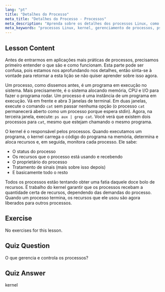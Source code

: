 ```yaml
---
lang: "pt"
title: "Detalhes do Processo"
meta_title: "Detalhes do Processo - Processos"
meta_description: "Aprenda sobre os detalhes dos processos Linux, como o kernel gerencia recursos e o que são processos. Entenda os conceitos de processo para iniciantes."
meta_keywords: "processos Linux, kernel, gerenciamento de processos, ps aux, tutorial Linux, guia para iniciantes"
---
```


## Lesson Content

Antes de entrarmos em aplicações mais práticas de processos, precisamos primeiro entender o que são e como funcionam. Esta parte pode ser confusa, pois estamos nos aprofundando nos detalhes, então sinta-se à vontade para retornar a esta lição se não quiser aprender sobre isso agora.

Um processo, como dissemos antes, é um programa em execução no sistema. Mais precisamente, é o sistema alocando memória, CPU e I/O para fazer o programa rodar. Um processo é uma instância de um programa em execução. Vá em frente e abra 3 janelas de terminal. Em duas janelas, execute o comando `cat` sem passar nenhuma opção (o processo `cat` permanecerá aberto como um processo porque espera stdin). Agora, na terceira janela, execute: `ps aux | grep cat`. Você verá que existem dois processos para `cat`, mesmo que estejam chamando o mesmo programa.

O kernel é o responsável pelos processos. Quando executamos um programa, o kernel carrega o código do programa na memória, determina e aloca recursos e, em seguida, monitora cada processo. Ele sabe:

- O status do processo
- Os recursos que o processo está usando e recebendo
- O proprietário do processo
- Tratamento de sinais (mais sobre isso depois)
- E basicamente todo o resto

Todos os processos estão tentando obter uma fatia daquele doce bolo de recursos. É trabalho do kernel garantir que os processos recebam a quantidade certa de recursos, dependendo das demandas do processo. Quando um processo termina, os recursos que ele usou são agora liberados para outros processos.

## Exercise

No exercises for this lesson.

## Quiz Question

O que gerencia e controla os processos?

## Quiz Answer

kernel
